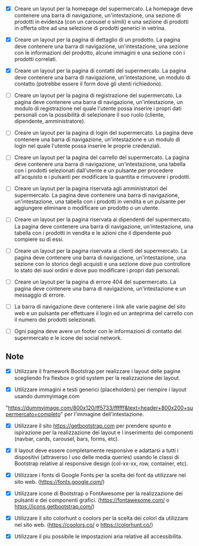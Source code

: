 - [x] Creare un layout per la homepage del supermercato. La homepage deve contenere una barra di navigazione, un'intestazione, una sezione di prodotti in evidenza (con un carousel o simili) e una sezione di prodotti in offerta oltre ad una selezione di prodotti generici in vetrina.

- [x] Creare un layout per la pagina di dettaglio di un prodotto. La pagina deve contenere una barra di navigazione, un'intestazione, una sezione con le informazioni del prodotto, alcune immagini e una sezione con i prodotti correlati.

- [x] Creare un layout per la pagina di contatti del supermercato. La pagina deve contenere una barra di navigazione, un'intestazione, un modulo di contatto (potrebbe essere il  form dove gli utenti richiedono).

- [ ] Creare un layout per la pagina di registrazione del supermercato. La pagina deve contenere una barra di navigazione, un'intestazione, un modulo di registrazione nel quale l'utente possa inserire i propri dati personali con la possibilità di selezionare il suo ruolo (cliente, dipendente, amministratore).

- [ ] Creare un layout per la pagina di login del supermercato. La pagina deve contenere una barra di navigazione, un'intestazione e un modulo di login nel quale l'utente possa inserire le proprie credenziali.

- [ ] Creare un layout per la pagina del carrello del supermercato. La pagina deve contenere una barra di navigazione, un'intestazione, una tabella con i prodotti selezionati dall'utente e un pulsante per procedere all'acquisto e i pulsanti per modificare la quantita e rimuovere i prodotti.

- [ ] Creare un layout per la pagina riservata agli amministratori del supermercato. La pagina deve contenere una barra di navigazione, un'intestazione, una tabella con i prodotti in vendita e un pulsante per aggiungere eliminare o modificare un prodotto o un utente.

- [ ] Creare un layout per la pagina riservata ai dipendenti del supermercato. La pagina deve contenere una barra di navigazione, un'intestazione, una tabella con i prodotti in vendita e le azioni che il dipendente può compiere su di essi.

- [ ] Creare un layout per la pagina riservata ai clienti del supermercato. La pagina deve contenere una barra di navigazione, un'intestazione, una sezione con lo storico degli acquisti e una sezione dove puo controllore lo stato dei suoi ordini e dove puo modificare i propri dati personali.

- [ ] Creare un layout per la pagina di errore 404 del supermercato. La pagina deve contenere una barra di navigazione, un'intestazione e un messaggio di errore.

- [ ] La barra di navigazione deve contenere i link alle varie pagine del sito web e un pulsante per effettuare il login ed un anteprima del carrello con il numero dei prodotti selezionati.

- [ ] Ogni pagina deve avere un footer con le informazioni di contatto del supermercato e le icone dei social network.

## Note

- [x] Utilizzare il framework Bootstrap per realizzare i layout delle pagine scegliendo fra flexbox o grid system per la realizzazione dei layout.

- [x] Utilizzare immagini e testi generici (placeholders) per riempire i layout usando dummyimage.com

"https://dummyimage.com/800x120/ff5733/ffffff&text=header+800x200+supermercato+completo" per l'immagine dell'intestazione.

- [x] Utilizzare il sito https://getbootstrap.com per prendere spunto e ispirazione per la realizzazione dei layout e l inserimento dei componenti (navbar, cards, carousel, bars, forms, etc).

- [x] Il layout deve essere completamente responsive e adattarsi a tutti i dispositivi (attraverso l uso delle media queries) usando le classi di Bootstrap relative al responsive design (col-xx-xx, row, container, etc).

- [x] Utilizzare i fonts di Google Fonts per la scelta dei font da utilizzare nel sito web. (https://fonts.google.com/)

- [x] Utilizzare icone di Bootstrap o FontAwesome per la realizzazione dei pulsanti e dei componenti grafici. (https://fontawesome.com/ o https://icons.getbootstrap.com/)

- [x] Utilizzare il sito colorhunt o coolors per la scelta dei colori da utilizzare nel sito web. (https://coolors.co/ o https://colorhunt.co/)

- [x] Utilizzare il piu possibile le impostazioni aria relative all accessibilita.